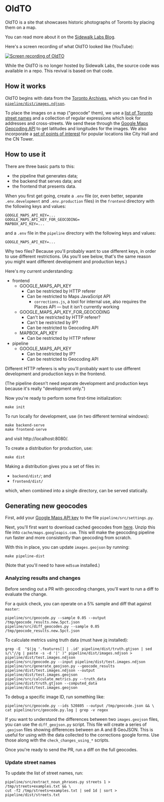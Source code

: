 # OldTO

OldTO is a site that showcases historic photographs of Toronto by placing them 
on a map.

You can read more about it on the [Sidewalk Labs Blog][blog].

Here's a screen recording of what OldTO looked like (YouTube):

[![Screen recording of OldTO](https://img.youtube.com/vi/krW-wl7gACA/0.jpg)][youtube]

While the OldTO is no longer hosted by Sidewalk Labs, the source code was 
available in a repo. This revival is based on that code.

## How it works

OldTO begins with data from the [Toronto Archives][1], which you can find
in [`pipeline/dist/images.ndjson`](/pipeline/dist/images.ndjson).

To place the images on a map ("geocode" them), we use a [list of Toronto
street names](/pipeline/dist/streets.txt) and a collection of regular expressions
which look for addresses and cross-streets. We send these through the
[Google Maps Geocoding API][API] to get latitudes and longitudes for the
images. We also incorporate a [set of points of interest](/pipeline/dist/toronto-pois.osm.csv)
for popular locations like City Hall and the CN Tower.

## How to use it

There are three basic parts to this:

* the pipeline that generates data;
* the backend that serves data; and
* the frontend that presents data.

When you first get going, create a `.env` file (or, even better, separate
`.env.development` and `.env.production` files) in the `frontend` directory 
with the following keys and values:

    GOOGLE_MAPS_API_KEY=...
    GOOGLE_MAPS_API_KEY_FOR_GEOCODING=
    MAPBOX_API_KEY=...

and a `.env` file in the `pipeline` directory with the following keys 
and values:

    GOOGLE_MAPS_API_KEY=...

Why two files? Because you'll probably want to use different keys, in order
to use different restrictions. (As you'll see below, that's the same reason
you might want different development and production keys.)

Here's my current understanding:

* frontend
  * GOOGLE_MAPS_API_KEY
    * Can be restricted by HTTP referer
    * Can be restricted to Maps JavaScript API
      * `corrections.js`, a tool for internal use, also requires the 
        Places API — but it isn't currently working
  * GOOGLE_MAPS_API_KEY_FOR_GEOCODING
    * Can't be restricted by HTTP referer?
    * Can't be restricted by IP?
    * Can be restricted to Geocoding API
  * MAPBOX_API_KEY
    * Can be restricted by HTTP referer
* pipeline
  * GOOGLE_MAPS_API_KEY
    * Can be restricted by IP?
    * Can be restricted to Geocoding API

Different HTTP referers is why you'll probably want to use different development
and production keys in the frontend.

(The pipeline doesn't need separate development and production keys because it's 
really "development only.")

Now you're ready to perform some first-time initialization:

    make init

To run locally for development, use (in two different terminal windows):

    make backend-serve
    make frontend-serve

and visit http://localhost:8080/.

To create a distribution for production, use:

    make dist

Making a distribution gives you a set of files in:

* `backend/dist/`; and
* `frontend/dist/`

which, when combined into a single directory, can be served statically.

## Generating new geocodes

First, add your [Google Maps API key][api key] to the file `pipeline/src/settings.py`.

Next, you'll first want to download cached geocodes from [here][cached-geocodes].
Unzip this file into `cache/maps.googleapis.com`. This will make the geocoding
pipeline run faster and more consistently than geocoding from scratch.

With this in place, you can update `images.geojson` by running:

    make pipeline-dist

(Note that you'll need to have `md5sum` installed.)

### Analyzing results and changes

Before sending out a PR with geocoding changes, you'll want to run a diff to evaluate the change.

For a quick check, you can operate on a 5% sample and diff that against `master`:

    pipeline/src/geocode.py --sample 0.05 --output /tmp/geocode_results.new.5pct.json
    pipeline/src/diff_geocodes.py --sample 0.05 /tmp/geocode_results.new.5pct.json

To calculate metrics using truth data (must have jq installed):

    grep -E  "$(jq '.features[] | .id' pipeline/dist/truth.gtjson | sed s/\"//g | paste -s -d '|' )" pipeline/dist/images.ndjson > pipeline/dist/test.images.ndjson
    pipeline/src/geocode.py --input pipeline/dist/test.images.ndjson
    pipeline/src/generate_geojson.py --geocode_results pipeline/dist/test.images.ndjson --output pipeline/dist/test.images.geojson
    pipeline/src/calculate_metrics.py --truth_data pipeline/dist/truth.gtjson --computed_data pipeline/dist/test.images.geojson

To debug a specific image ID, run something like:

    pipeline/src/geocode.py --ids 520805 --output /tmp/geocode.json && \
    cat pipeline/src/geocode.py.log | grep -v regex

If you want to understand the differences between two `images.geojson` files, you can
use the `diff_geojson.py` script. This file will create a series of `.geojson` files
showing differences between an A and B GeoJSON. This is useful for using with the
data collected to the corrections google forms. Use those along with the
`check_changes_using_*` scripts.

Once you're ready to send the PR, run a diff on the full geocodes.

### Update street names

To update the list of street names, run:

    pipeline/src/extract_noun_phrases.py streets 1 > /tmp/streets+examples.txt && \
    cut -f2 /tmp/streets+examples.txt | sed 1d | sort > pipeline/dist/streets.txt

[1]: https://www.toronto.ca/city-government/accountability-operations-customer-service/access-city-information-or-records/city-of-toronto-archives/
[m]: https://gencat.eloquent-systems.com/city-of-toronto-archives-m-public.html
[API]: https://developers.google.com/maps/documentation/geocoding/intro
[api key]: https://developers.google.com/maps/documentation/javascript/get-api-key
[image]: https://gencat.eloquent-systems.com/city-of-toronto-archives-m-permalink.html?key=571480
[file]: https://gencat.eloquent-systems.com/city-of-toronto-archives-m-permalink.html?key=348714
[GeoJSON]: http://geojson.org
[cached-geocodes]: https://drive.google.com/open?id=1F0J3RHUA1bVRJTJGlRKDuE_IVpb1BwQH
[about]: https://oldtoronto.sidewalklabs.com/about.html
[blog]: https://medium.com/sidewalk-talk/explore-toronto-through-historical-photos-one-block-at-a-time-2fbcd38b511a
[youtube]: https://www.youtube.com/watch?v=krW-wl7gACA
